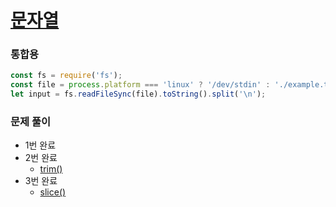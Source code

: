 
# [문자열](https://www.acmicpc.net/step/7)


### 통합용
```typescript
const fs = require('fs');
const file = process.platform === 'linux' ? '/dev/stdin' : './example.txt';
let input = fs.readFileSync(file).toString().split('\n');
```

### 문제 풀이
- 1번 완료
- 2번 완료
  - [trim()](https://developer.mozilla.org/ko/docs/Web/JavaScript/Reference/Global_Objects/String/trim) 
- 3번 완료
  - [slice()](https://developer.mozilla.org/ko/docs/Web/JavaScript/Reference/Global_Objects/Array/slice)